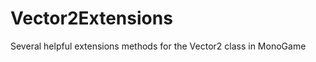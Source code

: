 Vector2Extensions
=================

Several helpful extensions methods for the Vector2 class in MonoGame
